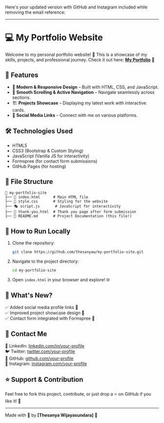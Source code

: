 Here's your updated version with GitHub and Instagram included while removing the email reference:  

---

# 💻 My Portfolio Website  

Welcome to my personal portfolio website! 🚀 This is a showcase of my skills, projects, and professional journey. Check it out here: **[My Portfolio](https://thesanyaw.github.io/my-portfolio-site/)** 🎯  

## 📌 Features  
- 🎨 **Modern & Responsive Design** – Built with HTML, CSS, and JavaScript.  
- 🚀 **Smooth Scrolling & Active Navigation** – Navigate seamlessly across sections.  
- 🏗️ **Projects Showcase** – Displaying my latest work with interactive cards.  
- 🔗 **Social Media Links** – Connect with me on various platforms.  

## 🛠️ Technologies Used  
- HTML5  
- CSS3 (Bootstrap & Custom Styling)  
- JavaScript (Vanilla JS for interactivity)  
- Formspree (for contact form submissions)  
- GitHub Pages (for hosting)  

## 📂 File Structure  
```plaintext  
📂 my-portfolio-site  
├── 📄 index.html      # Main HTML file  
├── 🎨 style.css       # Styling for the website  
├── 🎭 script.js       # JavaScript for interactivity  
├── 📄 thank-you.html  # Thank you page after form submission  
├── 📜 README.md       # Project Documentation (this file!)  
```  

## 🚀 How to Run Locally  
1. Clone the repository:  
   ```bash  
   git clone https://github.com/thesanyaw/my-portfolio-site.git  
   ```  
2. Navigate to the project directory:  
   ```bash  
   cd my-portfolio-site  
   ```  
3. Open `index.html` in your browser and explore! 🌐  

## 🎯 What's New?  
✅ Added social media profile links 📱  
✅ Improved project showcase design 🎨  
✅ Contact form integrated with Formspree 📧  

## 📩 Contact Me  
🔗 LinkedIn: [linkedin.com/in/your-profile](https://www.linkedin.com/in/thesanya-wijayasundara-b2640a2a5/)  
🐦 Twitter: [twitter.com/your-profile](https://twitter.com/your-profile)  
🐙 GitHub: [github.com/your-profile](https://github.com/ThesanyaW)  
📸 Instagram: [instagram.com/your-profile](https://instagram.com/your-profile)  

## ⭐ Support & Contribution  
Feel free to fork this project, contribute, or just drop a ⭐ on GitHub if you like it! 💖  

---  
Made with 💙 by **[Thesanya Wijayasundara]** 🚀

